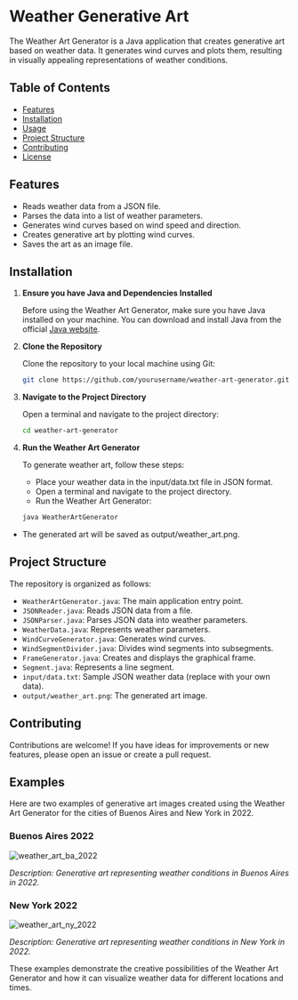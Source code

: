 # Weather Generative Art

The Weather Art Generator is a Java application that creates generative art based on weather data. It generates wind curves and plots them, resulting in visually appealing representations of weather conditions.

## Table of Contents

- [Features](#features)
- [Installation](#installation)
- [Usage](#usage)
- [Project Structure](#project-structure)
- [Contributing](#contributing)
- [License](#license)

## Features

- Reads weather data from a JSON file.
- Parses the data into a list of weather parameters.
- Generates wind curves based on wind speed and direction.
- Creates generative art by plotting wind curves.
- Saves the art as an image file.

## Installation

1. **Ensure you have Java and Dependencies Installed**

   Before using the Weather Art Generator, make sure you have Java installed on your machine. You can download and install Java from the official [Java website](https://www.oracle.com/java/technologies/javase-downloads.html).

2. **Clone the Repository**

   Clone the repository to your local machine using Git:

   ```bash
   git clone https://github.com/yourusername/weather-art-generator.git
   ```

2. **Navigate to the Project Directory**

   Open a terminal and navigate to the project directory:

   ```bash
   cd weather-art-generator
   ```

3. **Run the Weather Art Generator**

   To generate weather art, follow these steps:
   - Place your weather data in the input/data.txt file in JSON format.
   - Open a terminal and navigate to the project directory.
   - Run the Weather Art Generator:
     
   ```bash
   java WeatherArtGenerator
   ```

  - The generated art will be saved as output/weather_art.png.

## Project Structure

The repository is organized as follows:

- `WeatherArtGenerator.java`: The main application entry point.
- `JSONReader.java`: Reads JSON data from a file.
- `JSONParser.java`: Parses JSON data into weather parameters.
- `WeatherData.java`: Represents weather parameters.
- `WindCurveGenerator.java`: Generates wind curves.
- `WindSegmentDivider.java`: Divides wind segments into subsegments.
- `FrameGenerator.java`: Creates and displays the graphical frame.
- `Segment.java`: Represents a line segment.
- `input/data.txt`: Sample JSON weather data (replace with your own data).
- `output/weather_art.png`: The generated art image.

## Contributing

Contributions are welcome! If you have ideas for improvements or new features, please open an issue or create a pull request.

## Examples

Here are two examples of generative art images created using the Weather Art Generator for the cities of Buenos Aires and New York in 2022.

### Buenos Aires 2022

![weather_art_ba_2022](https://github.com/cgarcialm/weather_generative_art/assets/62184644/4620e151-2cd7-4d78-a748-9b78dcc835f4)

_Description: Generative art representing weather conditions in Buenos Aires in 2022._

### New York 2022

![weather_art_ny_2022](https://github.com/cgarcialm/weather_generative_art/assets/62184644/66608534-ccd3-4ea7-ac5e-e62301454104)

_Description: Generative art representing weather conditions in New York in 2022._

These examples demonstrate the creative possibilities of the Weather Art Generator and how it can visualize weather data for different locations and times.





